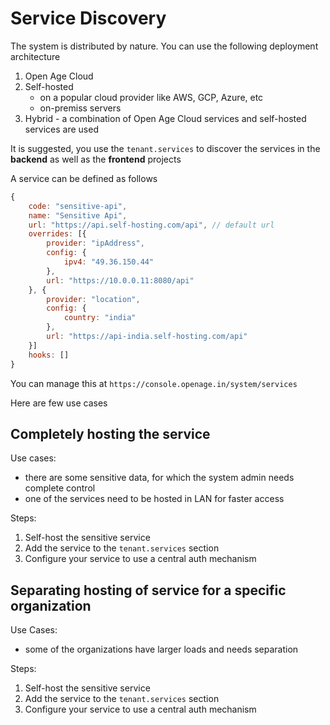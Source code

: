 # Service Discovery

The system is distributed by nature. You can use the following deployment architecture

1. Open Age Cloud
2. Self-hosted
   - on a popular cloud provider like AWS, GCP, Azure, etc
   - on-premiss servers
3. Hybrid - a combination of Open Age Cloud services and self-hosted services are used

It is suggested, you use the `tenant.services` to discover the services in the **backend** as well as the **frontend** projects

A service can be defined as follows

```js
{
    code: "sensitive-api",
    name: "Sensitive Api",
    url: "https://api.self-hosting.com/api", // default url
    overrides: [{
        provider: "ipAddress",
        config: {
            ipv4: "49.36.150.44"
        },
        url: "https://10.0.0.11:8080/api"
    }, {
        provider: "location",
        config: {
            country: "india"
        },
        url: "https://api-india.self-hosting.com/api"
    }]
    hooks: []
}
```

You can manage this at `https://console.openage.in/system/services`

Here are few use cases

## Completely hosting the service

Use cases:

- there are some sensitive data, for which the system admin needs complete control
- one of the services need to be hosted in LAN for faster access

Steps:

1. Self-host the sensitive service
2. Add the service to the `tenant.services` section
3. Configure your service to use a central auth mechanism

## Separating hosting of service for a specific organization

Use Cases:

- some of the organizations have larger loads and needs separation

Steps:

1. Self-host the sensitive service
2. Add the service to the `tenant.services` section
3. Configure your service to use a central auth mechanism